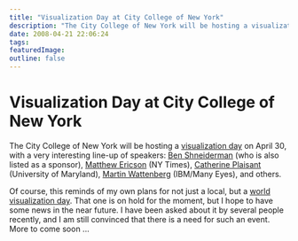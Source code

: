 ```yaml
---
title: "Visualization Day at City College of New York"
description: "The City College of New York will be hosting a visualization day on April 30, with a very interesting line-up of speakers: Ben Shneiderman (who is also listed as a sponsor), Matthew Ericson (NY Times), Catherine Plaisant (University of Maryland), Martin Wattenberg (IBM/Many Eyes), and others."
date: 2008-04-21 22:06:24
tags: 
featuredImage: 
outline: false
---
```


# Visualization Day at City College of New York

The City College of New York will be hosting a <a href="http://www-cs.ccny.cuny.edu/general/VisualizationDay.htm">visualization day</a> on April 30, with a very interesting line-up of speakers: <a href="http://www.cs.umd.edu/~ben/">Ben Shneiderman</a> (who is also listed as a sponsor), <a href="http://ericson.net/home/index.php">Matthew Ericson</a> (NY Times), <a href="http://www.cs.umd.edu/hcil/members/cplaisant/">Catherine Plaisant</a> (University of Maryland), <a href="http://bewitched.com/">Martin Wattenberg</a> (IBM/Many Eyes), and others.

Of course, this reminds of my own plans for not just a local, but a <a href="/blog/2007/we-need-a-world-visualization-day">world visualization day</a>. That one is on hold for the moment, but I hope to have some news in the near future. I have been asked about it by several people recently, and I am still convinced that there is a need for such an event. More to come soon ...


<PostedBy />


